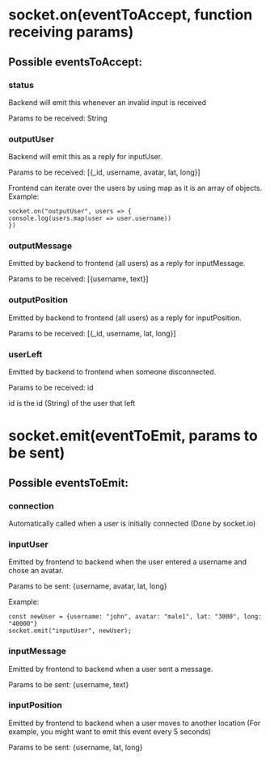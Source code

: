 # socket.on(eventToAccept, function receiving params)

## Possible eventsToAccept:

### status

Backend will emit this whenever an invalid input is received

Params to be received: String

### outputUser

Backend will emit this as a reply for inputUser.

Params to be received: [{_id, username, avatar, lat, long}]

Frontend can iterate over the users by using map as it is an array of objects. Example:

```
socket.on("outputUser", users => {
console.log(users.map(user => user.username))
})
```

### outputMessage

Emitted by backend to frontend (all users) as a reply for inputMessage.

Params to be received: [{username, text}]

### outputPosition

Emitted by backend to frontend (all users) as a reply for inputPosition.

Params to be received: [{_id, username, lat, long}]

### userLeft

Emitted by backend to frontend when someone disconnected.

Params to be received: id

id is the id (String) of the user that left

# socket.emit(eventToEmit, params to be sent)

## Possible eventsToEmit:

### connection

Automatically called when a user is initially connected (Done by socket.io)

### inputUser

Emitted by frontend to backend when the user entered a username and chose an avatar.

Params to be sent: {username, avatar, lat, long}

Example:

```
const newUser = {username: "john", avatar: "male1", lat: "3000", long: "40000"}
socket.emit("inputUser", newUser);
```

### inputMessage

Emitted by frontend to backend when a user sent a message.

Params to be sent: {username, text}

### inputPosition

Emitted by frontend to backend when a user moves to another location (For example, you might want to emit this event every 5 seconds)

Params to be sent: {username, lat, long}
